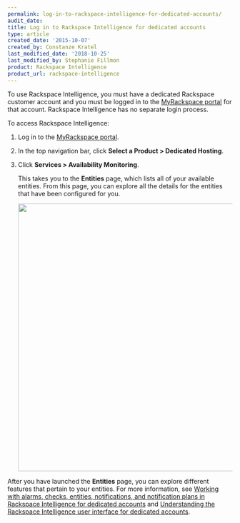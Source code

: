 ```yaml
---
permalink: log-in-to-rackspace-intelligence-for-dedicated-accounts/
audit_date:
title: Log in to Rackspace Intelligence for dedicated accounts
type: article
created_date: '2015-10-07'
created_by: Constanze Kratel
last_modified_date: '2018-10-25'
last_modified_by: Stephanie Fillmon
product: Rackspace Intelligence
product_url: rackspace-intelligence
---
```


To use Rackspace Intelligence, you must have a dedicated Rackspace
customer account and you must be logged in to the
[MyRackspace portal](https://login.rackspace.com) for that account.
Rackspace Intelligence has no separate login process.

To access Rackspace Intelligence:

1.  Log in to the [MyRackspace portal](https://login.rackspace.com/).
2.  In the top navigation bar, click **Select a Product > Dedicated Hosting**.
3.  Click **Services > Availability Monitoring**.

    This takes you to the **Entities** page, which lists all of your
    available entities. From this page, you can explore all the details
    for the entities that have been configured for you.

    <img src="{% asset_path rackspace-intelligence/log-in-to-rackspace-intelligence-for-dedicated-accounts/Entity%20List1.png %}" width="600" />

After you have launched the **Entities** page, you can explore different
features that pertain to your entities. For more information, see
[Working with alarms, checks, entities, notifications, and notification
plans in Rackspace Intelligence for dedicated
accounts](/how-to/working-with-alarms-checks-entities-notifications-and-notification-plans-in-rackspace)
and [Understanding the Rackspace Intelligence user interface for
dedicated
accounts](/how-to/understanding-the-rackspace-intelligence-user-interface-for-dedicated-accounts).
